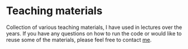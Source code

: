 # Teaching materials

Collection of various teaching materials, I have used in lectures over the years. If you have any questions on how to run the code or would like to reuse some of the materials, please feel free to contact [me](mailto:vanessa.graber@mcgill.ca).
